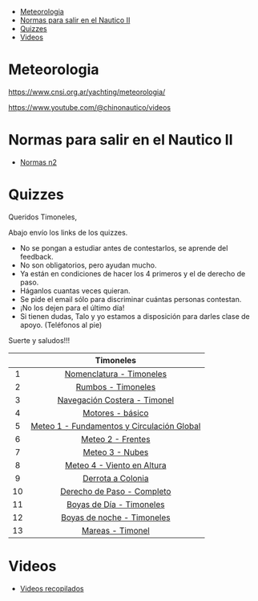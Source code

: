 - [Meteorologia](#meteorologia)
- [Normas para salir en el Nautico II](#normas-para-salir-en-el-nautico-ii)
- [Quizzes](#quizzes)
- [Videos](#videos)

# Meteorologia

https://www.cnsi.org.ar/yachting/meteorologia/

https://www.youtube.com/@chinonautico/videos

# Normas para salir en el Nautico II
- [Normas n2](normas.n2.md) 
# Quizzes

Queridos Timoneles,

Abajo envío los links de los quizzes.

 - No se pongan a estudiar antes de contestarlos, se aprende del feedback.
 - No son obligatorios, pero ayudan mucho.
 - Ya están en condiciones de hacer los 4 primeros y el de derecho de paso.
 - Háganlos cuantas veces quieran.
 - Se pide el email sólo para discriminar cuántas personas contestan.
 - ¡No los dejen para el último día!
 - Si tienen dudas, Talo y yo estamos a disposición para darles clase de apoyo. (Teléfonos al pie)
  
Suerte y saludos!!!


|    |                 Timoneles                  |
|:--:|:------------------------------------------:|
|  1 | [Nomenclatura - Timoneles     ](https://docs.google.com/forms/d/e/1FAIpQLSftkVTms65PbjV4A2mpscGymtNppIo5h1ij-hXqTMMzrpdNqQ/viewform?vc=0&c=0&w=1&flr=0&usp=mail_form_link)              |
|  2 | [Rumbos - Timoneles  ](https://docs.google.com/forms/d/e/1FAIpQLScaZbeWVOAIrJwDf4AaskIFe08UwW8yzNu5QXTMMDX26JWZew/viewform?vc=0&c=0&w=1&flr=0&usp=mail_form_link)                       |
|  3 | [Navegación Costera - Timonel ](https://docs.google.com/forms/d/e/1FAIpQLSc6QPNfbQWg8nHJxIz3QlSlZWb2xT0dRMoileBQSu1DniDmXA/viewform?vc=0&c=0&w=1&flr=0&usp=mail_form_link)              |
|  4 | [Motores - básico](https://docs.google.com/forms/d/e/1FAIpQLSdSPRHjZ2Qbxjh8TjP9sDelJrYUqezJfxEpdXdBEgmmGKAbOA/viewform?vc=0&c=0&w=1&flr=0&usp=mail_form_link)                           |
|  5 | [Meteo 1 - Fundamentos y Circulación Global](https://docs.google.com/forms/d/e/1FAIpQLSe2af3Cwz6SsaLz4HGFHRy2r9R7-cDc0fcihcM0MhqD5V5qaw/viewform?vc=0&c=0&w=1&flr=0&usp=mail_form_link) |
|  6 | [Meteo 2 - Frentes     ](https://docs.google.com/forms/d/e/1FAIpQLSdwABTOMOeGQVXSoEB3U0KNbm__7S10jgfawvXy9pRW73VbIg/viewform?vc=0&c=0&w=1&flr=0&usp=mail_form_link)                     |
|  7 | [Meteo 3 - Nubes](https://docs.google.com/forms/d/e/1FAIpQLSemSo5bYMrgDY-lwd4ysf4GxB9BcPQmvrFzv0yzWVhU2oo-Wg/viewform?vc=0&c=0&w=1&flr=0&usp=mail_form_link)                            |
|  8 | [Meteo 4 - Viento en Altura ](https://docs.google.com/forms/d/e/1FAIpQLSdmSrB68f-oxh1p9z0zn2bZgaPLgV0WJN1Yat4BSkn-vCES4Q/viewform?vc=0&c=0&w=1&flr=0&usp=mail_form_link)                |
|  9 | [Derrota a Colonia ](https://docs.google.com/forms/d/e/1FAIpQLScthWeFEY61mCWiRlm7n9T-pHxiTt9FxxXaloNatqHkYykSaQ/viewform?vc=0&c=0&w=1&flr=0&usp=mail_form_link)                         |
| 10 | [Derecho de Paso - Completo ](https://docs.google.com/forms/d/e/1FAIpQLSdkT_HhFWVHONSnkFyV6GtpQIBSLei7tyuRNOYyhyWvK2wFmQ/viewform?vc=0&c=0&w=1&flr=0&usp=mail_form_link)                |
| 11 | [Boyas de Día - Timoneles     ](https://docs.google.com/forms/d/e/1FAIpQLScPYMDfpEnqdJ934mqwF1mFPRh4QXXqTaaXKxIMDffDkqZp8Q/viewform?vc=0&c=0&w=1&flr=0&usp=mail_form_link)              |
| 12 | [Boyas de noche - Timoneles ](https://docs.google.com/forms/d/e/1FAIpQLSdXXe2ZNOJwVxAXMZNIBh_mJyIdsJlQWTpFG12o3rGtjM2CoQ/viewform?vc=0&c=0&w=1&flr=0&usp=mail_form_link)                |
| 13 | [Mareas - Timonel  ](https://docs.google.com/forms/d/e/1FAIpQLSfcB4xF30zlWw0Mr96nxeC9g3NjM1A0H72FJKC89OkklggiKw/viewform?vc=0&c=0&w=1&flr=0&usp=mail_form_link)                         |



# Videos

- [Videos recopilados](videos.md) 
